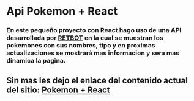 # Api Pokemon + React

### En este pequeño proyecto con React hago uso de una API desarrollada por <a href="https://github.com/RETBOT">RETBOT</a> en la cual se muestran los pokemones con sus nombres, tipo y en proximas actualizaciones se mostrará mas informacion y sera mas dinamica la pagina.

## Sin mas les dejo el enlace del contenido actual del sitio: <a href="https://api-pokemon-mas-react.netlify.app/">Pokemon + React</a>